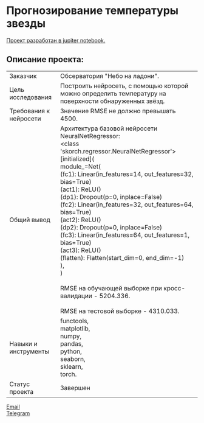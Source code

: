 # Прогнозирование температуры звезды

[Проект разработан в jupiter notebook.](https://github.com/data-analyst-mr/DataScienceProjects/blob/main/projects/educational%20project/stars/stars_temperature.ipynb)<br/>

## Описание проекта:
|   |  |
|---------------|-------------------|
|Заказчик| Обсерватория "Небо на ладони".|
|Цель исследования| Построить нейросеть, с помощью которой можно определить температуру на поверхности обнаруженных звёзд.|
|Требования к нейросети| Значение RMSE не должно превышать 4500.|
|Общий вывод|Архитектура базовой нейросети NeuralNetRegressor:<br/><class 'skorch.regressor.NeuralNetRegressor'>[initialized](<br/>  module_=Net(<br/>    (fc1): Linear(in_features=14, out_features=32, bias=True)<br/>    (act1): ReLU()<br/>    (dp1): Dropout(p=0, inplace=False)<br/>    (fc2): Linear(in_features=32, out_features=64, bias=True)<br/>    (act2): ReLU()<br/>    (dp2): Dropout(p=0, inplace=False)<br/>    (fc3): Linear(in_features=64, out_features=1, bias=True)<br/>    (act3): ReLU()<br/>    (flatten): Flatten(start_dim=0, end_dim=-1)<br/>  ),<br/>)<br/><br/>RMSE на обучающей выборке при кросс-валидации - 5204.336.<br/><br/>RMSE на тестовой выборке - 4310.033.|
|Навыки и инструменты|functools,<br/>matplotlib,<br/>numpy,<br/>pandas,<br/>python,<br/>seaborn,<br/>sklearn,<br/>torch.|
|Статус проекта| Завершен|


[Email](mailto:mikhail-shestakov-2022@bk.ru)<br/>
[Telegram](https://t.me/mshestakov1)
